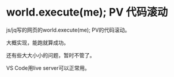 # world.execute(me); PV 代码滚动
js/jq写的网页的world.execute(me); PV的代码滚动。

大概实现，能跑就算成功。

还有些大大小小的问题，暂时不管了。

VS Code用live server可以正常用。
